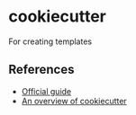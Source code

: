 # cookiecutter

For creating templates

## References

- [Official guide](https://github.com/cookiecutter/cookiecutter)
- [An overview of cookiecutter](https://www.cortex.io/post/an-overview-of-cookiecutter)
